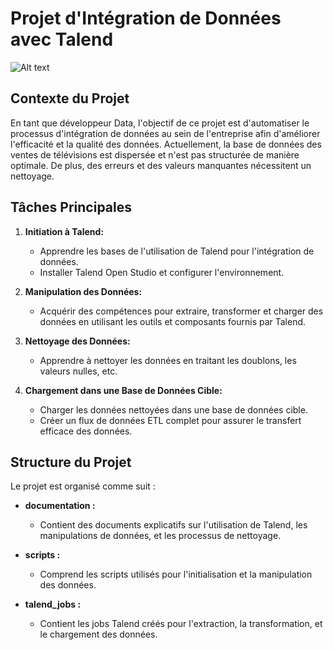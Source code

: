 # Projet d'Intégration de Données avec Talend

![Alt  text](https://xperra.com/_default_upload_bucket/img2_4.png)

## Contexte du Projet

En tant que développeur Data, l'objectif de ce projet est d'automatiser le processus d'intégration de données au sein de l'entreprise afin d'améliorer l'efficacité et la qualité des données. Actuellement, la base de données des ventes de télévisions est dispersée et n'est pas structurée de manière optimale. De plus, des erreurs et des valeurs manquantes nécessitent un nettoyage.

## Tâches Principales

1. **Initiation à Talend:**
   - Apprendre les bases de l'utilisation de Talend pour l'intégration de données.
   - Installer Talend Open Studio et configurer l'environnement.

2. **Manipulation des Données:**
   - Acquérir des compétences pour extraire, transformer et charger des données en utilisant les outils et composants fournis par Talend.

3. **Nettoyage des Données:**
   - Apprendre à nettoyer les données en traitant les doublons, les valeurs nulles, etc.

4. **Chargement dans une Base de Données Cible:**
   - Charger les données nettoyées dans une base de données cible.
   - Créer un flux de données ETL complet pour assurer le transfert efficace des données.

## Structure du Projet

Le projet est organisé comme suit :

- **documentation :**
  - Contient des documents explicatifs sur l'utilisation de Talend, les manipulations de données, et les processus de nettoyage.

- **scripts :**
  - Comprend les scripts utilisés pour l'initialisation et la manipulation des données.

- **talend_jobs :**
  - Contient les jobs Talend créés pour l'extraction, la transformation, et le chargement des données.

